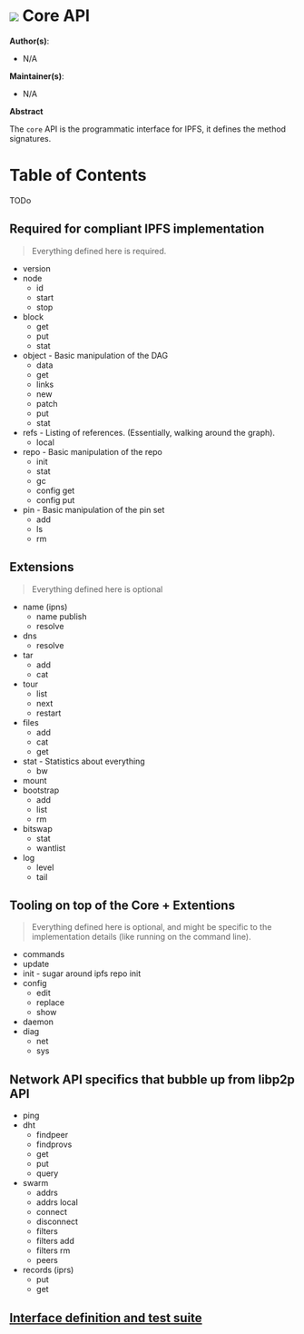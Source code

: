 # ![](https://img.shields.io/badge/status-wip-orange.svg?style=flat-square) Core API

**Author(s)**:
- N/A

**Maintainer(s)**:
- N/A

**Abstract**

The `core` API is the programmatic interface for IPFS, it defines the method signatures.

# Table of Contents

TODo

## Required for compliant IPFS implementation

> Everything defined here is required.

- version
- node
  - id
  - start
  - stop
- block
  - get
  - put
  - stat
- object - Basic manipulation of the DAG
  - data
  - get
  - links
  - new
  - patch
  - put
  - stat
- refs - Listing of references. (Essentially, walking around the graph).
  - local
- repo - Basic manipulation of the repo
  - init
  - stat
  - gc
  - config get
  - config put
- pin - Basic manipulation of the pin set
  - add
  - ls
  - rm

## Extensions

> Everything defined here is optional

- name (ipns)
  - name publish
  - resolve
- dns
  - resolve
- tar
  - add
  - cat
- tour
  - list
  - next
  - restart
- files
  - add
  - cat
  - get
- stat - Statistics about everything
  - bw
- mount
- bootstrap
  - add
  - list
  - rm
- bitswap
  - stat
  - wantlist
- log
  - level
  - tail


## Tooling on top of the Core + Extentions

> Everything defined here is optional, and might be specific to the implementation details (like running on the command line).

- commands
- update
- init - sugar around ipfs repo init
- config
  - edit
  - replace
  - show
- daemon
- diag
  - net
  - sys

## Network API specifics that bubble up from libp2p API

- ping
- dht
  - findpeer
  - findprovs
  - get
  - put
  - query
- swarm
  - addrs
  - addrs local
  - connect
  - disconnect
  - filters
  - filters add
  - filters rm
  - peers
- records (iprs)
  - put
  - get

## [Interface definition and test suite](https://github.com/ipfs/interface-ipfs-core)

